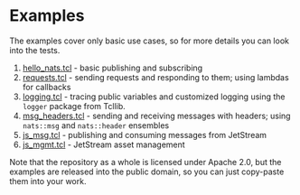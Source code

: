 # Examples
The examples cover only basic use cases, so for more details you can look into the tests.
1. [hello_nats.tcl](hello_nats.tcl) - basic publishing and subscribing
2. [requests.tcl](requests.tcl) - sending requests and responding to them; using lambdas for callbacks
3. [logging.tcl](logging.tcl) - tracing public variables and customized logging using the `logger` package from Tcllib.
4. [msg_headers.tcl](msg_headers.tcl) - sending and receiving messages with headers; using `nats::msg` and `nats::header` ensembles
5. [js_msg.tcl](js_msg.tcl) - publishing and consuming messages from JetStream
6. [js_mgmt.tcl](js_mgmt.tcl) - JetStream asset management

Note that the repository as a whole is licensed under Apache 2.0, but the examples are released into the public domain, so you can just copy-paste them into your work.